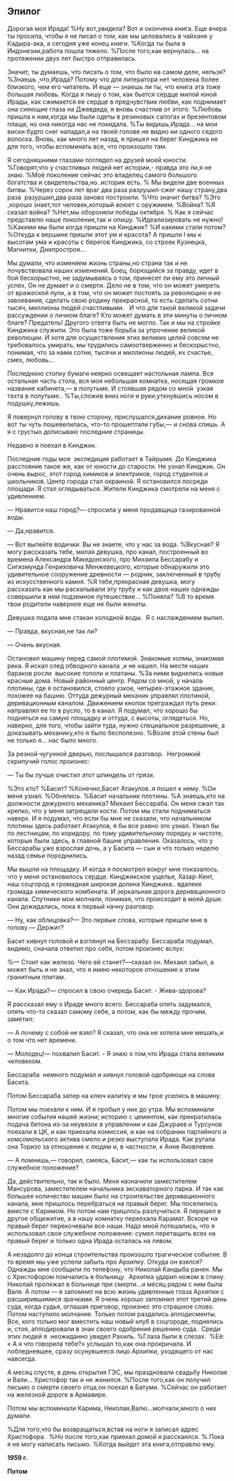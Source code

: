 ## Эпилог

Дорогая моя Ирада!
%Ну вот,увидела?
Вот и окончена книга.
Еще вчера ты просила, чтобы я не писал о том, как мы целовались в чайхане у Кадыра-ака, а сегодня уже конец книги.
%Когда ты была в Индонезии,работа пошла тяжело.
%После того,как вернулась... на протяжении двух лет быстро отправилась.

Значит, ты думаешь, что писать о том, что было на самом деле, нельзя?
%Знаешь ,что,Ирада?
Потому что для литератора нет человека более близкого, чем его читатель.
И еще — знаешь ли ты, что книга эта тоже большая любовь.
Когда я пишу о том, как бьется сердце милой юной Ирады, как сжимается ее сердце в предчувствии любви, как поднимает она сияющие глаза на Джевдеда, я вновь счастлив от этого.
%Любовь пришла к нам,когда мы были одеты в резиновых сапогах и брезентовом плаще, но она никогда нас не покидала.
%Ты видишь,Ирада... на мои виски будто снег нападал,а на твоей голове не видно ни одного седого волоска.
Вновь, как много лет назад, я пришел на берег Кинджика не для того, чтобы вспоминать все, что произошло там.

Я сегодняшними глазами поглядел на друзей моей юности.
%Говорят,что у счастливых людей нет истории,- правда это ли,я не знаю.
%Моё поколение сейчас это владелец самого большого богатства и свидетельства,но..история есть.
% Мы видели две военных битвы.
%Через сорок лет враг два раза разрушил-сжег нашу страну,два раза  разуршил,два раза заново построили.
%Что значит битва?
%Это ,хорошо знает,тот человек,который воюет с оружиием.
%Война?
%Я сказал война?
%Нет,мы обороняли победы октября.
% Как я сейчас представлю наше поколение,так и опишу.
%Идеализировать не нужно!
%Какими мы были когда пришли на Кинджик?
%И какими стали потом?
%Откуда к вершине пришли этот ум и красота?
А пришли I мы к высотам ума и красоты с берегов Кинджика, со строек Кузнецка, Магнитки, Днепростроя...

Мы думали, что изменяем жизнь страны,но страна так и не почувствовала наших изменений.
Боец, борющийся за правду, идет в бой бескорыстно, не задумываясь о том, принесет ли ему это личный успех.
Он не думает и о смерти.
Дело не в том, что он может умереть от вражеской пули, а в том, что он может постоять за революцию и ее завоевания, сделать свою родину прекрасной, то есть сделать сотни тысяч, миллионы людей счастливыми. 
 И что для такой великой задачи рассуждении о личном благе?
Кто может думать в эти минуты о личном благе?
Предатель!
Другого ответа быть не могло.
Так и мы на стройке Кинджика служили.
Это была тоже борьба за упрочение великой революции.
И хотя для осуществления этих великих целей совсем не требовалось умирать, мы трудились самоотверженно и бескорыстно, понимая, что за нами сотни, тысячи и миллионы людей, их счастье, смех, любовь...

Последнюю стопку бумаги неярко освещает настольная лампа.
Вся остальная часть стола, вся моя небольшая комнатка, носящая громкое название кабинета,— в полутьме.
И стоявшая рядом со мной  узкая тахта в полутьме..
%Ты,сложив вниз ноги и руки,уткнувшись носом в подушку,лежишь.

Я повернул голову в твою сторону, прислушался,дихание ровное.
Но вот ты чуть пошевелилась, что-то прошептали губы,— и снова спишь.
А я с грустыо дописываю последние страницы.

Недавно я поехал в Кинджик.

Последние годы моя  экспедиция работает в Тайрыме.
До Кинджика расстояние такое же, как от юности до старости.
Не узнал Кинджик.
Он очень вырос, этот город химиков и электриков, город студентов и школьников.
Центр города стал окраиной.
Я остановился посреди площади.
Я стал оглядываться.
Жители Кинджика смотрели на меня с удивлением.

— Нравится наш город?— спросила у меня продавщица газированной воды.

— Да,нравится.

— Вот выпейте водички.
Вы не знаете, что у нас за вода.
%Вкусная?
Я могу рассказать тебе, милая девушка, про канал, построенный во времена Александра Македонского, про Михаила Бессарабу и Сигизмунда Генриховича Менжевецкого, которые обнаружили это удивительное сооружение древности — родник, заключенный в трубу из искусственного камня.
%Я тебе,прекрасная девушка, могу рассказать как мы раскапывали эту трубу и как двое наших однажды совершили в нем подземное путешествие...
%Поняла?
%В то время твои родители наверное еще не были женаты.

Девушка подала мне стакан холодной воды. 
Я с наслаждением выпил.

— Правда, вкусная,не так ли?

— Очень вкусная.

Остановил машину перед самой плотимой.
Знакомые холмы, знакомая река.
Я искал след обводного канала ,и не нашел.
На месте наших бараков росли  высокие тополи и платаны.
%За ними виднелись новые красные дома.
Новый районный центр.
Рядом со мной, у начала плотины, где я остановился, стояло узкое, четырех-этажное здание, похожее на башню.
Оттуда дежурный механик управлял плотиной, деривационным каналом.
Движением кнопок преграждал путь реки: направлял ее то в русло, то в канал.
Я подумал, что хорошо бы подняться на самую площадку и оттуда, с высоты, оглядеться.
Но, наверно, для того, чтобы зайти туда, нужно специальное разрешение, а доказывать механику,кто я было бесполезно.
%Возле этой стены был не только я... нас было много.

За резной чугунной дверью, послышался разговор.
 Негромкий скрипучий голос произнес:

— Ты бы лучше очистил этот шпиндель от грязи.

%Это кто?
%Басит?
%Конечно,Басит Атакулов..я пошел к нему.
%Он меня узнал.
%Обнялись.
%Басит начальник плотины.
%А знаешь,кто на должности дежурного механика?
Михаил Бессараба.
Он меня сжал так крепко, что у меня затрещали кости.
Потом мы стали подниматься наверх.
И я подумал, что если бы мне не сказали, что начальником плотины здесь работает Атакулов, я бы все равно это узнал.
Узнал бы по лестницам, по коридору, по тому удивительному порядку и чистоте, которые были здесь, в главной башне управления.
Оказалось, что у Бессарабы уже взрослая дочь, а у Басита — сын и что только неделю назад семьи породнились.

Мы вышли на площадку.
И когда я посмотрел вокруг мне показалось, что у меня остановилось сердце.
Кинджикское ущелье, Хазар-Кент, наш соцгород и громадная широкая долина Кинджика.. вдалеке громада химического комбината.
И зеркальная дорога деривационного канала.
Спутники мои молчали, понимая, что происходит в моей душе.
Они дожидались, пока я первый начну разговор.

— Ну, как облицовка?— Это первые слова, которые пришли мне в голову.— Держит?

Басит кивнул головой и взглянул на Бессарабу.
Бессараба подумал, видимо, сначала ответил про себя, потом произнес вслух:

%— Стоит как железо.
Чего ей станет?—сказал он.
Михаил забыл, а может быть и не знал, что я имею некоторое отношение к этим гранитным плитам.

— Как Ирада?— спросил в свою очередь Басит. - Жива-здорова?

Я рассказал ему о Ираде много всего.
Бессараба опять задумался, опять что-то сказал самому себе, а потом, как бы между прочим, заметил:

— А почему с собой не взял?
Я сказал, что она не хотела мне мешать,и о том что нет времени.

— Молодец!— похвалил Басит. - Я знаю о том,что Ирада стала великим человеком.

Бессараба  немного подумал и кивнул головой одобряюще на слова Басита.

Потом Бессараба запер на ключ калитку и мы трое уселись в машину.

Потом мы поехали к ним.
И я пробыл у них до утра.
Мы вспоминали многие события нашей жизни; историю с цементом, как прекратилась подача бетона из-за неувязок в управлении и как Джураев и Турсунов поехали в ЦК, и как приехала комиссия, и как на собрании партийного и комсомольского актива смело и резко выступала Ирада.
Как ругала она Торизо за отношение к людям и, в частности, к Анне Яковлевне.

— А помнишь,— говорил, смеясь, Басит,— как ты использовал свое служебное положение?

Да, действительно, так и было.
Меня назначили заместителем Мансурова, заместителем начальника экскаваторного парка.
И так как большее количество машин было на строительстве деривационного канала, мне пришлось перебраться на правый берег.
Мы поселились вместе с Каримом.
Но потом нам пришлось разлучиться.
Я перешел в другое общежитие, а в нашу комнатку переехала Карамат.
Вскоре на правый берег перекочевали все наши.
Надо мной потешались, что я использовал свое служебное положение: сумел перетащить всех на правый берег и только одна Ирада осталась на левом.

А незадолго до конца строительства произошло трагическое событие.
В то время мы уже успели забыть про Архипку.
Откуда он взялся?
Однажды мне сообщили по телефону, что Николай Кандыба ранен.
Мы с Христофором помчались в больницу. 
Архипка ударил ножом в спину.
Николай пролежал в больнице при смерти...и месяц рядом с ним была Валя.
А потом — я запомнил на всю жизнь удивленные глаза Архипки с расширившимися зрачками.
Я очень хорошо запомнил этот третий день суда, когда судья, оглашая приговор, произнес это страшное слово.
Потом наступило молчание.
Только потом раздались аплодисменты.
Все, кого только мог вместить наш новый клуб в соцгороде, поднялись и, стоя, аплодировали в знак своего одобрения решению суда.
 Среди этих людей я  неожиданно увидел Рахиль.
%Глаза были в слезах.
 %Её: « А я что говорила тебе?» услышал то,как она прокричала.
И побледневшее, сразу осунувшееся лицо Архипки, уходящего от нас навсегда.

А месяц спустя, в день открытия ГЭС, мы праздновали свадьбу Николая и Вали...
Христофор так и не женился.
%После того,как он получил письмо о смерти своего отца,он поехал в Батуми.
%Сейчас он работает на железной дороге в Армавире.

Потом мы вспоминали Карима, Николая,Валю...молчали,много о них думали.

%Для того,что бы возвращаться,встав на ноги я записал адрес Христофора. 
%Но после того,как приехал домой я расскаялся.
% Пока я не могу написать письмо.
%Когда выйдет эта книга,отправлю ему.

__1959 г.__

__Потом__